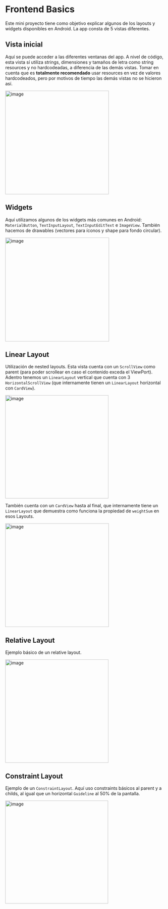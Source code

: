 # Frontend Basics

Este mini proyecto tiene como objetivo explicar algunos de los layouts y widgets disponibles en Android. La app consta de 5 vistas diferentes.

## Vista inicial

Aquí se puede acceder a las diferentes ventanas del app. A nivel de código, esta vista sí utiliza strings, dimensiones y tamaños de letra como string resources y no hardcodeadas, a diferencia de las demás vistas. Tomar en cuenta que es **totalmente recomendado** usar resources en vez de valores hardcodeados, pero por motivos de tiempo las demás vistas no se hicieron así.

<img width="328" alt="image" src="https://user-images.githubusercontent.com/13813905/182987742-5361f655-5415-44a3-9779-c79d1d22ab37.png">

## Widgets

Aquí utilizamos algunos de los widgets más comunes en Android: `MaterialButton`, `TextInputLayout`, `TextInputEditText` e `ImageView`. También hacemos de drawables (vectores para íconos y shape para fondo circular).

<img width="329" alt="image" src="https://user-images.githubusercontent.com/13813905/182639708-6d65503a-21be-4107-a508-6868136872bf.png">


## Linear Layout

Utilización de nested layouts. Esta vista cuenta con un `ScrollView` como parent (para poder scrollear en caso el contenido exceda el ViewPort). Adentro tenemos un `LinearLayout` vertical que cuenta con 3 `HorizontalScrollView` (que internamente tienen un `LinearLayout` horizontal con `CardView`).

<img width="327" alt="image" src="https://user-images.githubusercontent.com/13813905/182640303-3d2e13ad-f9a2-4fb7-a31c-d51a6c8dcdaa.png">

También cuenta con un `CardView` hasta al final, que internamente tiene un `LinearLayout` que demuestra como funciona la propiedad de `weightSum` en esos Layouts.

<img width="328" alt="image" src="https://user-images.githubusercontent.com/13813905/182641046-a0b775d8-329f-4b25-bfb8-7ee396e0bddd.png">

## Relative Layout

Ejemplo básico de un relative layout.

<img width="327" alt="image" src="https://user-images.githubusercontent.com/13813905/182641255-e5b84745-3d0c-440d-919f-79252427932e.png">

## Constraint Layout

Ejemplo de un `ConstraintLayout`. Aquí uso constraints básicos al parent y a childs, al igual que un horizontal `Guideline` al 50% de la pantalla.

<img width="326" alt="image" src="https://user-images.githubusercontent.com/13813905/182641834-e4fecee2-1c05-401f-be69-45d468f7bafc.png">
